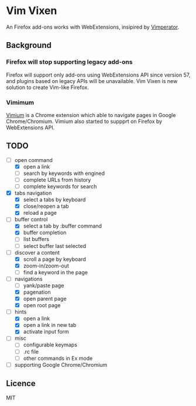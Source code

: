 # Vim Vixen

An Firefox add-ons works with WebExtensions, insipired by [Vimperator](https://github.com/vimperator).

## Background

### Firefox will stop supporting legacy add-ons

Firefox will support only add-ons using WebExtensions API since version 57, and
plugins based on legacy APIs will be unavailable.  Vim Vixen is new solution to
create Vim-like Firefox.

### Vimimum

[Vimium](https://github.com/philc/vimium) is a Chrome extension which able to
navigate pages in Google Chrome/Chromium.  Vimium also started to suppprt on
Firefox by WebExtensions API.

## TODO

- [ ] open command
  - [x] open a link
  - [ ] search by keywords with engined
  - [ ] complete URLs from history
  - [ ] complete keywords for search
- [x] tabs navigation
  - [x] select a tabs by keyboard
  - [x] close/reopen a tab
  - [x] reload a page
- [ ] buffer control
  - [x] select a tab by :buffer command
  - [x] buffer completion
  - [ ] list buffers
  - [ ] select buffer last selected
- [ ] discover a content
  - [x] scroll a page by keyboard
  - [x] zoom-in/zoom-out
  - [ ] find a keyword in the page
- [ ] navigations
  - [ ] yank/paste page
  - [x] pagenation
  - [x] open parent page
  - [x] open root page
- [ ] hints
  - [x] open a link
  - [x] open a link in new tab
  - [x] activate input form
- [ ] misc
  - [ ] configurable keymaps
  - [ ] .rc file
  - [ ] other commands in Ex mode
- [ ] supporting Google Chrome/Chromium

## Licence

MIT
